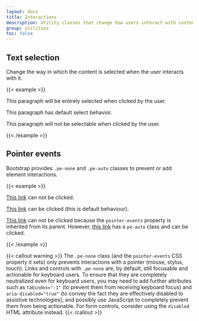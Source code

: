 ```yaml
---
layout: docs
title: Interactions
description: Utility classes that change how users interact with contents of a website.
group: utilities
toc: false
---
```


## Text selection

Change the way in which the content is selected when the user interacts with it.

{{< example >}}
<p class="user-select-all">This paragraph will be entirely selected when clicked by the user.</p>
<p class="user-select-auto">This paragraph has default select behavior.</p>
<p class="user-select-none">This paragraph will not be selectable when clicked by the user.</p>
{{< /example >}}

## Pointer events

Bootstrap provides `.pe-none` and `.pe-auto` classes to prevent or add element interactions.

{{< example >}}
<p><a href="#" class="pe-none" tabindex="-1" aria-disabled="true">This link</a> can not be clicked.</p>
<p><a href="#" class="pe-auto">This link</a> can be clicked (this is default behaviour).</p>
<p class="pe-none"><a href="#" tabindex="-1" aria-disabled="true">This link</a> can not be clicked because the <code>pointer-events</code> property is inherited from its parent. However, <a href="#" class="pe-auto">this link</a> has a <code>pe-auto</code> class and can be clicked.</p>
{{< /example >}}

{{< callout warning >}}
The `.pe-none` class (and the `pointer-events` CSS property it sets) only prevents interactions with a pointer (mouse, stylus, touch). Links and controls with `.pe-none` are, by default, still focusable and actionable for keyboard users. To ensure that they are completely neutralized even for keyboard users, you may need to add further attributes such as `tabindex="-1"` (to prevent them from receiving keyboard focus) and `aria-disabled="true"` (to convey the fact they are effectively disabled to assistive technologies), and possibly use JavaScript to completely prevent them from being actionable. For form controls, consider using the `disabled` HTML attribute instead.
{{< /callout >}}